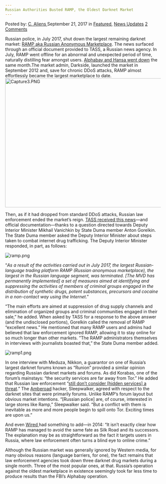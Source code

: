 ```yaml
---
Russian Authorities Busted RAMP, the Oldest Darknet Market
---
```

<article class="post-listing post-22664 post type-post status-publish format-standard has-post-thumbnail hentry 
 tag-authorities tag-busted tag-darknet tag-market tag-oldest tag-ramp tag-russian">
    <div class="post-inner">
        <span>Posted by: <a href="https://www.deepdotweb.com/author/caliens/" title="">C. Aliens </a></span>
    <span>September 21, 2017</span>
    <span>in <a href="https://www.deepdotweb.com/category/deepdot-news/" rel="category tag">Featured</a>, <a href="https://www.deepdotweb.com/category/news-updates/" rel="category tag">News Updates</a></span>
    <span><a href="https://www.deepdotweb.com/2017/09/21/russian-authorities-busted-ramp-oldest-darknet-market/#comments">2 Comments</a></span>
    </p>
    <div class="clear"></div>
    <div class="entry">
    <p>Russian police, in July 2017, shut down the largest remaining darknet market: <a href="https://www.deepdotweb.com/marketplace-directory/listing/ramp-russian-anonymous-marketplace">RAMP aka Russian Anonymous Marketplace</a>. The news surfaced through an official document provided to TASS, a Russian news agency. In July, RAMP went offline for an abnormal and unexpected period of time, naturally distilling fear amongst users. <a href="https://www.deepdotweb.com/2017/07/20/globally-coordinated-operation-just-took-alphabay-hansa/">Alphabay and Hansa went down</a> the same month.The market admin, Darkside, launched the market in September 2012 and, save for chronic DDoS attacks, RAMP almost effortlessly became the largest marketplace to date.<img class="wp-image-22665 aligncenter" src="https://www.deepdotweb.com/wp-content/uploads/2017/09/capture3-png.png" alt="Capture3.PNG" width="684" height="417" /></p>
    <p>Then, as if it had dropped from standard DDoS attacks, Russian law enforcement ended the market’s reign. <a href="http://tass.ru/proisshestviya/4572560">TASS received this news</a>—and official documentation—thanks to a question directed towards Deputy Interior Minister Mikhail Vanichkin by State Duma member Anton Gorelkin. The State Duma member asked the Deputy Interior Minister about steps taken to combat internet drug trafficking. The Deputy Interior Minister responded, in part, as follows:</p>
    <p><img class="wp-image-22666" src="https://www.deepdotweb.com/wp-content/uploads/2017/09/ramp-png.png" alt="ramp.png" srcset="https://www.deepdotweb.com/wp-content/uploads/2017/09/ramp-png.png 1181w, https://www.deepdotweb.com/wp-content/uploads/2017/09/ramp-png-300x151.png 300w, https://www.deepdotweb.com/wp-content/uploads/2017/09/ramp-png-1024x514.png 1024w, https://www.deepdotweb.com/wp-content/uploads/2017/09/ramp-png-660x330.png 660w" sizes="(max-width: 1181px) 100vw, 1181px" /></p>
    <p>&#8220;<em>As a result of the activities carried out in July 2017, the largest Russian-language trading platform RAMP (Russian anonymous marketplace), the largest in the Russian language segment, was terminated. [The MVD has permanently implemented] a set of measures aimed at identifying and suppressing the activities of members of criminal groups engaged in the distribution of synthetic drugs, potent substances, precursors and cocaine in a non-contact way using the Internet</em>.”</p>
    <p>&#8220;The main efforts are aimed at suppression of drug supply channels and elimination of organized groups and criminal communities engaged in their sale,” he added. When asked by TASS for a response to the above answer (and the undisclosed portions), Gorelkin called the removal of RAMP “excellent news.” He mentioned that many RAMP users and admins had believed that law enforcement ignored RAMP, allowing it to stay online for so much longer than other markets. ”The RAMP administrators themselves in interviews with journalists boasted that,” the State Duma member added.</p>
    <p><img class="wp-image-22667" src="https://www.deepdotweb.com/wp-content/uploads/2017/09/ramp1-png.png" alt="ramp1.png" srcset="https://www.deepdotweb.com/wp-content/uploads/2017/09/ramp1-png.png 1182w, https://www.deepdotweb.com/wp-content/uploads/2017/09/ramp1-png-300x176.png 300w, https://www.deepdotweb.com/wp-content/uploads/2017/09/ramp1-png-1024x601.png 1024w" sizes="(max-width: 1182px) 100vw, 1182px" /></p>
    <p>In one interview with Meduza, Nikkon, a guarantor on one of Russia’s largest darknet forums known as “Runion” provided a similar opinion regarding Russian darknet markets and forums. As did Korabas, one of the forum’s mainstays: &#8220;the security services are far away from Tor.” He added that Russian law enforcement “<a href="https://www.deepdotweb.com/2016/11/06/russian-dnm-forum-vendors-interviewed/">still don’t consider [hidden services] a threat</a>.” The <a href="https://www.deepdotweb.com/marketplace-directory/listing/amberoad">Amberoad</a> hacker, Sleepwalker, agreed with respect to the darknet sites that were primarily forums. Unlike RAMP’s forum layout but obvious market intentions. &#8220;[Russian police] are, of course, interested in large stores like Ramp,” Sleepwalker said. “But a conflict with them is inevitable as more and more people begin to spill onto Tor. Exciting times are upon us.&#8221;</p>
    <p>And even <a href="https://www.wired.com/2014/11/oldest-drug-market-is-russian/">Wired </a>had something to add—in 2014: “It isn&#8217;t exactly clear how RAMP has managed to avoid the same fate as Silk Road and its successors. The explanation may be as straightforward as the fact it targets users in Russia, where law enforcement often turns a blind eye to online crime.”</p>
    <p>Although the Russian market was generally ignored by Western media, for many obvious reasons (language barriers, for one), the fact remains that law enforcement agencies took down three darknet drug markets during a single month. Three of the most popular ones, at that. Russia’s operation against the oldest marketplace in existence seemingly took far less time to produce results than the FBI’s Alphabay operation.</p>
    </div>
    <span style="display:none"><a href="https://www.deepdotweb.com/tag/authorities/" rel="tag">authorities</a> <a href="https://www.deepdotweb.com/tag/busted/" rel="tag">busted</a> <a href="https://www.deepdotweb.com/tag/darknet/" rel="tag">darknet</a> <a href="https://www.deepdotweb.com/tag/market/" rel="tag">market</a> <a href="https://www.deepdotweb.com/tag/oldest/" rel="tag">oldest</a> <a href="https://www.deepdotweb.com/tag/ramp/" rel="tag">ramp</a> <a href="https://www.deepdotweb.com/tag/russian/" rel="tag">russian</a></span> <span style="display:none" class="updated">2017-09-21</span>
    <div style="display:none" class="vcard author" itemprop="author" itemscope itemtype="http://schema.org/Person"><strong class="fn" itemprop="name"><a href="https://www.deepdotweb.com/author/caliens/" title="Posts by C. Aliens" rel="author">C. Aliens</a></strong></div>
    </div>
</article>

